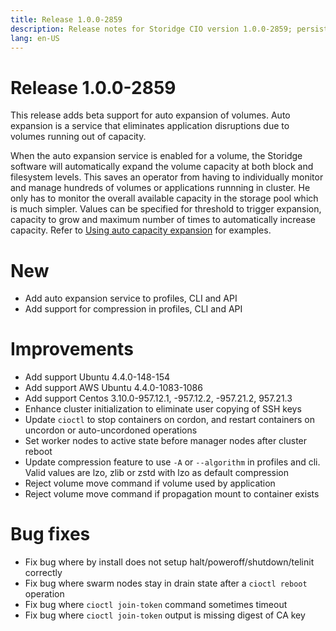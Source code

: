 ```yaml
---
title: Release 1.0.0-2859
description: Release notes for Storidge CIO version 1.0.0-2859; persistent volumes for kubernetes pods
lang: en-US
---
```


# Release 1.0.0-2859
This release adds beta support for auto expansion of volumes. Auto expansion is a service that eliminates application disruptions due to volumes running out of capacity.

When the auto expansion service is enabled for a volume, the Storidge software will automatically expand the volume capacity at both block and filesystem levels. This saves an operator from having to individually monitor and manage hundreds of volumes or applications runnning in cluster. He only has to monitor the overall available capacity in the storage pool which is much simpler. Values can be specified for threshold to trigger expansion, capacity to grow and maximum number of times to automatically increase capacity. Refer to [Using auto capacity expansion](https://guide.storidge.com/getting_started/autoexpand.html) for examples.

# New
- Add auto expansion service to profiles, CLI and API
- Add support for compression in profiles, CLI and API

# Improvements
- Add support Ubuntu 4.4.0-148-154
- Add support AWS Ubuntu 4.4.0-1083-1086
- Add support Centos 3.10.0-957.12.1, -957.12.2, -957.21.2, 957.21.3
- Enhance cluster initialization to eliminate user copying of SSH keys
- Update `cioctl` to stop containers on cordon, and restart containers on uncordon or auto-uncordoned operations
- Set worker nodes to active state before manager nodes after cluster reboot
- Update compression feature to use `-A` or `--algorithm` in profiles and cli. Valid values are lzo, zlib or zstd with lzo as default compression
- Reject volume move command if volume used by application
- Reject volume move command if propagation mount to container exists

# Bug fixes
- Fix bug where by install does not setup halt/poweroff/shutdown/telinit correctly
- Fix bug where swarm nodes stay in drain state after a `cioctl reboot` operation
- Fix bug where `cioctl join-token` command sometimes timeout
- Fix bug where `cioctl join-token` output is missing digest of CA key
